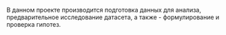 В данном проекте производится подготовка данных для анализа, предварительное исследование датасета, а также - формулирование и проверка гипотез.
